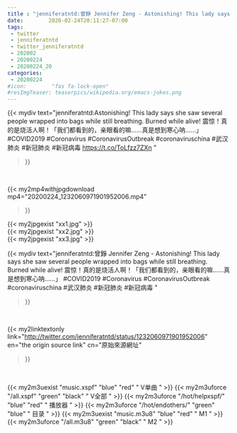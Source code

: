 ```yaml
---
title : "jenniferatntd:曾錚 Jennifer Zeng - Astonishing! This lady says she saw several people wrapped into bags while still breathing. Burned while alive!  震惊！真的是烧活人啊！「我们都看到的，亲眼看的嘛……真是想到寒心呐……」 #COVID2019 #Coronavirus #CoronavirusOutbreak #coronaviruschina  #武汉肺炎 #新冠肺炎 #新冠病毒 "
date:        2020-02-24T20:11:27-07:00
tags:
 - twitter
 - jenniferatntd
 - twitter_jenniferatntd
 - 202002
 - 20200224
 - 20200224_20
categories:
 - 20200224
#icon:        "fas fa-lock-open"
#resImgTeaser: teaserpics/wikipedia.org/emacs-jokes.png
---
```


{{< mydiv text="jenniferatntd:Astonishing! This lady says she saw several people wrapped into bags while still breathing. Burned while alive!  震惊！真的是烧活人啊！「我们都看到的，亲眼看的嘛……真是想到寒心呐……」 #COVID2019 #Coronavirus #CoronavirusOutbreak #coronaviruschina  #武汉肺炎 #新冠肺炎 #新冠病毒 https://t.co/ToLfzz7ZXn "
>}}
<br>


{{< my2mp4withjpgdownload mp4="20200224_1232060971901952006.mp4"
>}}

{{< my2jpgexist "xx1.jpg" >}}<br>
{{< my2jpgexist "xx2.jpg" >}}<br>
{{< my2jpgexist "xx3.jpg" >}}<br>



{{< mydiv text="jenniferatntd:曾錚 Jennifer Zeng - Astonishing! This lady says she saw several people wrapped into bags while still breathing. Burned while alive!  震惊！真的是烧活人啊！「我们都看到的，亲眼看的嘛……真是想到寒心呐……」 #COVID2019 #Coronavirus #CoronavirusOutbreak #coronaviruschina  #武汉肺炎 #新冠肺炎 #新冠病毒 "
>}}
<br>

{{< my2linktextonly link="http://twitter.com/jenniferatntd/status/1232060971901952006"
en="the origin source link" cn="原始來源網址"
>}}


<br>

{{< my2m3uexist "music.xspf"        "blue"   "red"    " V单曲 " >}} {{< my2m3uforce "/all.xspf"         "green"  "black"  " V全部 " >}} {{< my2m3uforce "/hot/helpxspf/"    "blue"   "red"    " 播放器 " >}} {{< my2m3uforce "/hot/endothers/"   "green"  "blue"   " 目录 " >}} {{< my2m3uexist "music.m3u8"        "blue"   "red"    " M1 " >}} {{< my2m3uforce "/all.m3u8"         "green"  "black"  " M2 " >}} 
